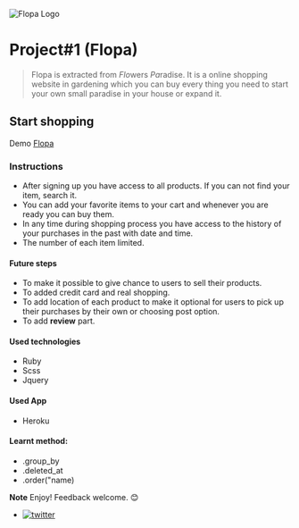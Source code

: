 ![Flopa Logo](https://github.com/ElliMoty/project-1/tree/master/app/assets/images/flopa.jpg)

# Project#1 (Flopa) 
> Flopa is extracted from *Flo*wers *Pa*radise. It is a online shopping website in gardening which you can buy every thing you need to start your own small paradise in your house or expand it.

## Start shopping
Demo [Flopa](https://flopa.herokuapp.com/)

### Instructions
   + After signing up you have access to all products. If you can not find your item, search it. 
   + You can add your favorite items to your cart and whenever you are ready you can buy them.
   + In any time during shopping process you have access to the history of your purchases in the past with date and time.
   + The number of each item limited.


#### Future steps
  + To make it possible to give chance to users to sell their products.
  + To added credit card and real shopping.
  + To add location of each product to make it optional for users to pick up their purchases by their own or choosing post option.
  + To add **review** part.

#### Used technologies
  + Ruby
  + Scss
  + Jquery

#### Used App
  + Heroku

#### Learnt method:
  + .group_by 
  + .deleted_at
  + .order("name)


**Note** Enjoy! Feedback welcome. :blush:
   + [![twitter](https://github.com/ElliMoty/project-1/tree/master/app/assets/images/twitter_image.png)](https://twitter.com/ElliMotaghi)